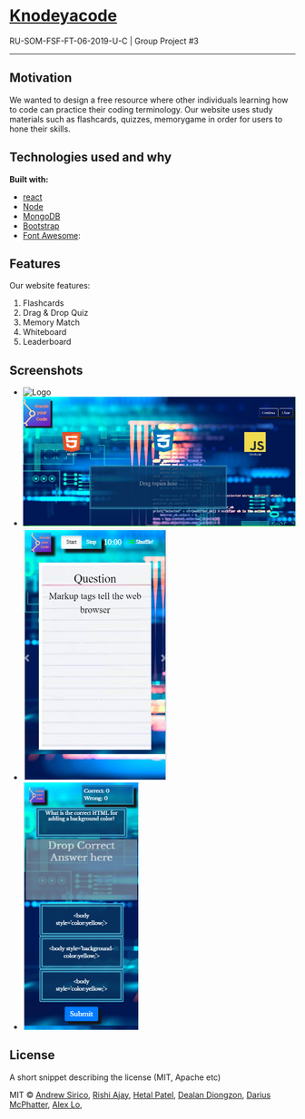 
# [Knodeyacode](https://knodeyourcode-react.herokuapp.com/)
RU-SOM-FSF-FT-06-2019-U-C | Group Project #3

___

## Motivation
We wanted to design a free resource where other individuals learning how to code can practice their coding terminology. Our website uses study materials such as flashcards, quizzes, memorygame in order for users to hone their skills.

## Technologies used and why

**Built with:**
* [react](https://reactjs.org/)
* [Node](https://nodejs.org/en/)
* [MongoDB](https://www.mongodb.com/)
* [Bootstrap](https://getbootstrap.com/)
* [Font Awesome](https://fontawesome.com/start):


## Features
Our website features: 

1. Flashcards
2. Drag & Drop Quiz
3. Memory Match
4. Whiteboard
5. Leaderboard


## Screenshots

* ![Logo](https://github.com/alexlo15/knodeyacode/blob/master/client/src/components/shared/Navigation/logo.png "Logo")
* ![Main Page](https://github.com/HET1905/knodeTheCode/blob/master/public/images/Page1_project.png "MainPage")
* ![FlashCard Page](https://github.com/HET1905/knodeTheCode/blob/master/public/images/Responsive1.PNG "FlashCard Page")
* ![MemoryGame](https://github.com/HET1905/knodeTheCode/blob/master/public/images/Responsive2.PNG "MemoryGame")





## License
A short snippet describing the license (MIT, Apache etc)

MIT © 
[Andrew Sirico](https://github.com/siricoa94),
[Rishi Ajay](https://github.com/rishiajay),
[Hetal Patel](https://github.com/HET1905),
[Dealan Diongzon](https://github.com/ddiongzon001), 
[Darius McPhatter](https://github.com/kwame16),
[Alex Lo](https://github.com/alexlo15),





